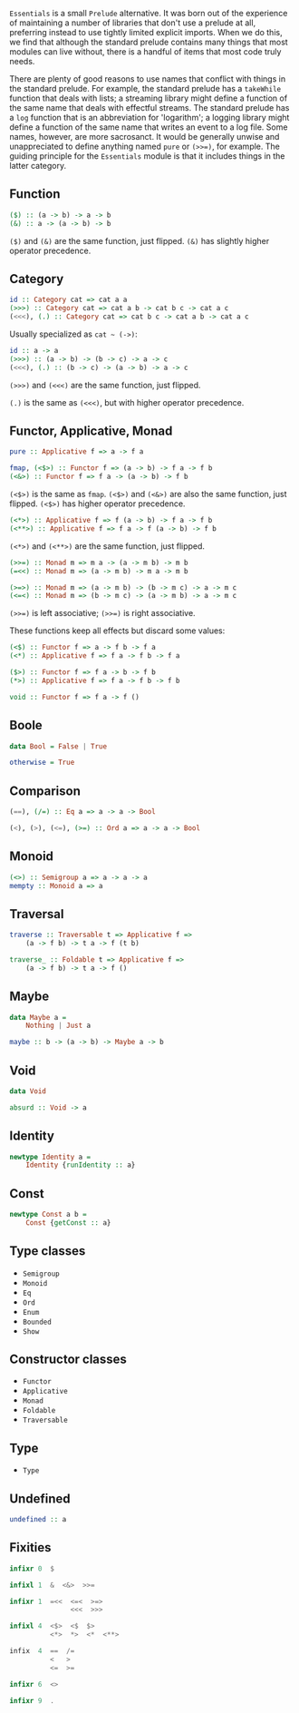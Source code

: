 `Essentials` is a small `Prelude` alternative. It was born out of the experience
of maintaining a number of libraries that don't use a prelude at all, preferring
instead to use tightly limited explicit imports. When we do this, we find that
although the standard prelude contains many things that most modules can live
without, there is a handful of items that most code truly needs.

There are plenty of good reasons to use names that conflict with things in the
standard prelude. For example, the standard prelude has a `takeWhile` function
that deals with lists; a streaming library might define a function of the same
name that deals with effectful streams. The standard prelude has a `log`
function that is an abbreviation for 'logarithm'; a logging library might define
a function of the same name that writes an event to a log file. Some names,
however, are more sacrosanct. It would be generally unwise and unappreciated to
define anything named `pure` or `(>>=)`, for example. The guiding principle for
the `Essentials` module is that it includes things in the latter category.

## Function

```haskell
($) :: (a -> b) -> a -> b
(&) :: a -> (a -> b) -> b
```

`($)` and `(&)` are the same function, just flipped.
`(&)` has slightly higher operator precedence.

## Category

```haskell
id :: Category cat => cat a a
(>>>) :: Category cat => cat a b -> cat b c -> cat a c
(<<<), (.) :: Category cat => cat b c -> cat a b -> cat a c
```

Usually specialized as `cat ~ (->)`:

```haskell
id :: a -> a
(>>>) :: (a -> b) -> (b -> c) -> a -> c
(<<<), (.) :: (b -> c) -> (a -> b) -> a -> c
```

`(>>>)` and `(<<<)` are the same function, just flipped.

`(.)` is the same as `(<<<)`, but with higher operator precedence.

## Functor, Applicative, Monad

```haskell
pure :: Applicative f => a -> f a
```

```haskell
fmap, (<$>) :: Functor f => (a -> b) -> f a -> f b
(<&>) :: Functor f => f a -> (a -> b) -> f b
```

`(<$>)` is the same as `fmap`.
`(<$>)` and `(<&>)` are also the same function, just flipped.
`(<$>)` has higher operator precedence.

```haskell
(<*>) :: Applicative f => f (a -> b) -> f a -> f b
(<**>) :: Applicative f => f a -> f (a -> b) -> f b
```

`(<*>)` and `(<**>)` are the same function, just flipped.

```haskell
(>>=) :: Monad m => m a -> (a -> m b) -> m b
(=<<) :: Monad m => (a -> m b) -> m a -> m b

(>=>) :: Monad m => (a -> m b) -> (b -> m c) -> a -> m c
(<=<) :: Monad m => (b -> m c) -> (a -> m b) -> a -> m c
```

`(>>=)` is left associative; `(>>=)` is right associative.

These functions keep all effects but discard some values:

```haskell
(<$) :: Functor f => a -> f b -> f a
(<*) :: Applicative f => f a -> f b -> f a

($>) :: Functor f => f a -> b -> f b
(*>) :: Applicative f => f a -> f b -> f b

void :: Functor f => f a -> f ()
```

## Boole

```haskell
data Bool = False | True

otherwise = True
```

## Comparison

```haskell
(==), (/=) :: Eq a => a -> a -> Bool

(<), (>), (<=), (>=) :: Ord a => a -> a -> Bool
```

## Monoid

```haskell
(<>) :: Semigroup a => a -> a -> a
mempty :: Monoid a => a
```

## Traversal

```haskell
traverse :: Traversable t => Applicative f =>
    (a -> f b) -> t a -> f (t b)

traverse_ :: Foldable t => Applicative f =>
    (a -> f b) -> t a -> f ()
```

## Maybe

```haskell
data Maybe a =
    Nothing | Just a
```

```haskell
maybe :: b -> (a -> b) -> Maybe a -> b
```

## Void

```haskell
data Void
```

```haskell
absurd :: Void -> a
```

## Identity

```haskell
newtype Identity a =
    Identity {runIdentity :: a}
```

## Const

```haskell
newtype Const a b =
    Const {getConst :: a}
```

## Type classes

* `Semigroup`
* `Monoid`
* `Eq`
* `Ord`
* `Enum`
* `Bounded`
* `Show`

## Constructor classes

* `Functor`
* `Applicative`
* `Monad`
* `Foldable`
* `Traversable`

## Type

* `Type`

## Undefined

```haskell
undefined :: a
```

## Fixities

```haskell
infixr 0  $

infixl 1  &  <&>  >>=

infixr 1  =<<  <=<  >=>
               <<<  >>>

infixl 4  <$>  <$  $>
          <*>  *>  <*  <**>

infix  4  ==  /=
          <   >
          <=  >=

infixr 6  <>

infixr 9  .
```
